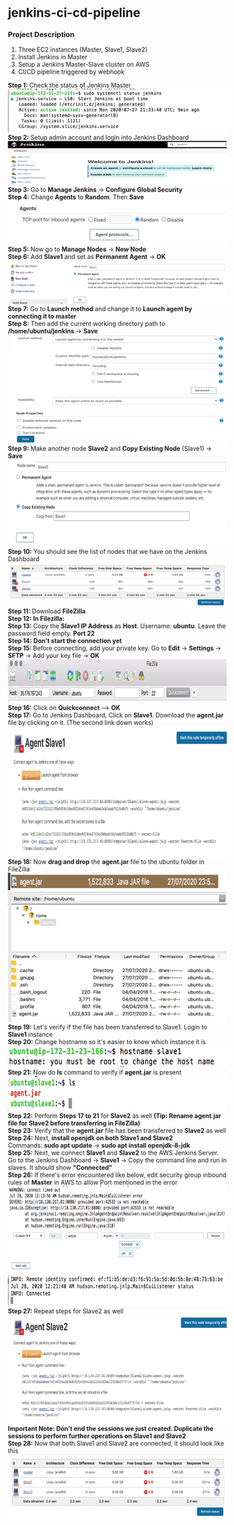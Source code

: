 # jenkins-ci-cd-pipeline

### Project Description
1. Three EC2 instances (Master, Slave1, Slave2)
2. Install Jenkins in Master
3. Setup a Jenkins Master-Slave cluster on AWS
4. CI/CD pipeline triggered by webhook

**Step 1:** Check the status of Jenkins Master  
<img src="images/Screenshot%202020-07-27%2022.43.31.png" width="550" height="100">   
**Step 2:** Setup admin account and login into Jenkins Dashboard  
<img src="images/Screenshot%202020-07-27%2022.47.12.png" width="550" height="100">  
**Step 3:** Go to **Manage Jenkins** -> **Configure Global Security**  
**Step 4:** Change **Agents** to **Random**. Then **Save**    
<img src="images/Screenshot%202020-07-27%2022.59.36.png" width="550" height="100">  
**Step 5:** Now go to **Manage Nodes** -> **New Node**   
**Step 6:** Add **Slave1** and set as **Permanent Agent** -> **OK**  
<img src="images/Screenshot%202020-07-27%2023.19.20.png" width="550" height="100">   
**Step 7:** Go to **Launch method** and change it to **Launch agent by connecting it to master**  
**Step 8:** Then add the current working directory path to **/home/ubuntu/jenkins** -> **Save**  
<img src="images/Screenshot%202020-07-27%2023.25.07.png" width="550" height="250">  
**Step 9:** Make another node **Slave2** and **Copy Existing Node** (Slave1) -> **Save**  
<img src="images/Screenshot%202020-07-27%2023.26.48.png" width="550" height="200">  
**Step 10:** You should see the list of nodes that we have on the Jenkins Dashboard  
<img src="images/Screenshot%202020-07-27%2023.37.09.png" width="550" height="100">  
**Step 11:** Download **FileZilla**    
**Step 12:** **In Filezilla:**     
**Step 13:** Copy the **Slave1 IP Address** as **Host**. Username: **ubuntu**. Leave the password field empty. **Port 22**    
**Step 14:** **Don't start the connection yet**   
**Step 15:** Before connecting, add your private key. Go to **Edit** -> **Settings** -> **SFTP** -> Add your key file -> **OK**  
<img src="images/Screenshot%202020-07-27%2023.47.37.png" width="800" height="100">  
**Step 16:** Click on **Quickconnect** --> **OK**  
**Step 17:** Go to Jenkins Dashboard, Click on **Slave1**. Download the **agent.jar** file by clicking on it.  (The second link down works)  
<img src="images/Screenshot%202020-07-27%2023.55.26.png" width="1000" height="300">    
**Step 18:** Now **drag and drop** the **agent.jar** file to the ubuntu folder in FileZilla  
<img src="images/Screenshot%202020-07-27%2023.58.26.png" width="1000" height="40">  
<img src="images/Screenshot%202020-07-27%2023.58.37.png" width="600" height="300">  
**Step 19:** Let's verify if the file has been transferred to Slave1. Login to **Slave1** instance  
**Step 20:** Change hostname so it's easier to know which instance it is  
<img src="images/Screenshot%202020-07-28%2000.00.46.png" width="600" height="50">  
**Step 21:** Now do **ls** command to verify if **agent.jar** is present  
<img src="images/Screenshot%202020-07-28%2000.01.46.png" width="800" height="80">  
**Step 22:** Perform **Steps 17 to 21** for **Slave2** as well **(Tip: Rename agent.jar file for Slave2 before transferring in FileZilla)**  
**Step 23:** Verify that the **agent.jar** file has been transferred to **Slave2** as well
**Step 24:** Next, **install openjdk on both Slave1 and Slave2**    
Commands: **sudo apt update** -> **sudo apt install openjdk-8-jdk**  
**Step 25:** Next, we connect **Slave1** and **Slave2** to the AWS Jenkins Server. Go to the Jenkins Dashboard -> **Slave1** -> Copy the command line and run in slaves. It should show **"Connected"**  
**Step 26:** If there's error encountered like below, edit security group inbound rules of **Master** in AWS to allow Port mentioned in the error  
<img src="images/Screenshot%202020-07-28%2001.14.22.png" width="800" height="100">  
<img src="images/Screenshot%202020-07-28%2001.16.27.png" width="550" height="100">      
<img src="images/Screenshot%202020-07-28%2001.21.49.png" width="800" height="70">  
**Step 27:** Repeat steps for Slave2 as well  
<img src="images/Screenshot%202020-07-28%2001.24.30.png" width="800" height="250">   
**Important Note: Don't end the sessions we just created. Duplicate the sessions to perform further operations on Slave1 and Slave2**  
**Step 28:** Now that both Slave1 and Slave2 are connected, it should look like this  
<img src="images/Screenshot%202020-07-28%2001.28.22.png" width="800" height="150">  



 
